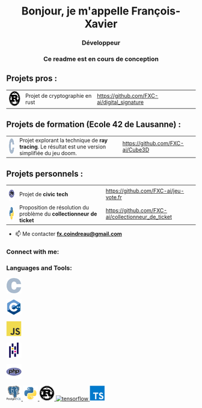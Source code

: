<h1 align="center">Bonjour, je m'appelle François-Xavier</h1>
<h3 align="center">Développeur</h3>
<h3 align="center">Ce readme est en cours de conception</h3>

## Projets pros :

|       |      |      |
|---    |:--   |---   |
| <img src="https://raw.githubusercontent.com/devicons/devicon/master/icons/rust/rust-plain.svg" alt="rust" width="40" height="40"/> | Projet de cryptographie en rust |https://github.com/FXC-ai/digital_signature |


## Projets de formation (Ecole 42 de Lausanne) :

|       |      |      |
|---    |:--   |---   |
|<img src="https://raw.githubusercontent.com/devicons/devicon/master/icons/c/c-original.svg" alt="c" width="40" height="40"/>| Projet explorant la technique de **ray tracing**. Le résultat est une version simplifiée du jeu doom. | https://github.com/FXC-ai/Cube3D |

## Projets personnels :

|       |      |      |
|---    |:--   |---   |
|<img src="https://raw.githubusercontent.com/devicons/devicon/master/icons/php/php-original.svg" alt="php" width="40" height="40"/> |Projet de **civic tech** | https://github.com/FXC-ai/jeu-vote.fr|
|<img src="https://raw.githubusercontent.com/devicons/devicon/master/icons/python/python-original.svg" alt="python" width="40" height="40"/>|Proposition de résolution du problème du **collectionneur de ticket**|https://github.com/FXC-ai/collectionneur_de_ticket|




- 📫 Me contacter **fx.coindreau@gmail.com**

<h3 align="left">Connect with me:</h3>
<p align="left">
</p>

<h3 align="left">Languages and Tools:</h3>
<p align="left"> 
  <a href="https://www.cprogramming.com/" target="_blank" rel="noreferrer"> <img src="https://raw.githubusercontent.com/devicons/devicon/master/icons/c/c-original.svg" alt="c" width="40" height="40"/> </a>
  
  <a href="https://www.w3schools.com/cpp/" target="_blank" rel="noreferrer"> <img src="https://raw.githubusercontent.com/devicons/devicon/master/icons/cplusplus/cplusplus-original.svg" alt="cplusplus" width="40" height="40"/> </a>
  
  <a href="https://developer.mozilla.org/en-US/docs/Web/JavaScript" target="_blank" rel="noreferrer"> <img src="https://raw.githubusercontent.com/devicons/devicon/master/icons/javascript/javascript-original.svg" alt="javascript" width="40" height="40"/> </a>
  
  <a href="https://pandas.pydata.org/" target="_blank" rel="noreferrer"> <img src="https://raw.githubusercontent.com/devicons/devicon/2ae2a900d2f041da66e950e4d48052658d850630/icons/pandas/pandas-original.svg" alt="pandas" width="40" height="40"/> </a>
  
  <a href="https://www.php.net" target="_blank" rel="noreferrer"> <img src="https://raw.githubusercontent.com/devicons/devicon/master/icons/php/php-original.svg" alt="php" width="40" height="40"/> </a>
  
  <a href="https://www.postgresql.org" target="_blank" rel="noreferrer"> <img src="https://raw.githubusercontent.com/devicons/devicon/master/icons/postgresql/postgresql-original-wordmark.svg" alt="postgresql" width="40" height="40"/> </a> 
  <a href="https://www.python.org" target="_blank" rel="noreferrer"> <img src="https://raw.githubusercontent.com/devicons/devicon/master/icons/python/python-original.svg" alt="python" width="40" height="40"/> </a> 
  <a href="https://www.rust-lang.org" target="_blank" rel="noreferrer"> <img src="https://raw.githubusercontent.com/devicons/devicon/master/icons/rust/rust-plain.svg" alt="rust" width="40" height="40"/> </a> 
  <a href="https://www.tensorflow.org" target="_blank" rel="noreferrer"> <img src="https://www.vectorlogo.zone/logos/tensorflow/tensorflow-icon.svg" alt="tensorflow" width="40" height="40"/> </a> 
  <a href="https://www.typescriptlang.org/" target="_blank" rel="noreferrer"> <img src="https://raw.githubusercontent.com/devicons/devicon/master/icons/typescript/typescript-original.svg" alt="typescript" width="40" height="40"/> </a> </p>

